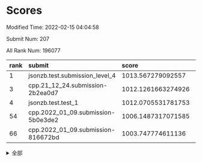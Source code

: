 # Scores

Modified Time: 2022-02-15 04:04:58

Submit Num: 207

All Rank Num: 196077

| rank |               submit               |       score        |       sigma        | pk_num |
| :--- | :--------------------------------- | :----------------- | :----------------- | :----- |
| 1    | jsonzb.test.submission_level_4     | 1013.567279092557  | 0.815068079520456  | 3792   |
| 3    | cpp.21_12_24.submission-2b2ea0d7   | 1012.1261663274926 | 0.7887902125418157 | 3790   |
| 4    | jsonzb.test.test_1                 | 1012.0705531781753 | 0.7915528322180948 | 3789   |
| 54   | cpp.2022_01_09.submission-5b0e3de2 | 1006.1487317071585 | 0.7134601649085626 | 3792   |
| 66   | cpp.2022_01_09.submission-816672bd | 1003.747774611136  | 0.7066613621949965 | 3787   |


<details>
<summary>全部</summary>

| rank |                 submit                 |       score        |       sigma        | pk_num |
| :--- | :------------------------------------- | :----------------- | :----------------- | :----- |
| 1    | jsonzb.test.submission_level_4         | 1013.567279092557  | 0.815068079520456  | 3792   |
| 2    | gobigger.level_3.submission_level_3_14 | 1012.1364462093682 | 0.8035721048105121 | 3790   |
| 3    | cpp.21_12_24.submission-2b2ea0d7       | 1012.1261663274926 | 0.7887902125418157 | 3790   |
| 4    | jsonzb.test.test_1                     | 1012.0705531781753 | 0.7915528322180948 | 3789   |
| 5    | gobigger.level_3.submission_level_3_37 | 1011.5661790964924 | 0.7632016484321604 | 3786   |
| 6    | gobigger.level_3.submission_level_3_42 | 1011.0278993696204 | 0.7809556100351704 | 3789   |
| 7    | gobigger.level_3.submission_level_3_20 | 1011.0179939997464 | 0.753718151225627  | 3790   |
| 8    | gobigger.level_3.submission_level_3_48 | 1010.9432379646331 | 0.7585688001039943 | 3791   |
| 9    | gobigger.level_3.submission_level_3_4  | 1010.7619109904701 | 0.7853637233203481 | 3790   |
| 10   | gobigger.level_3.submission_level_3_30 | 1010.7312332469286 | 0.7698494625885658 | 3792   |
| 11   | gobigger.level_3.submission_level_3_40 | 1010.584525469485  | 0.7733552029316952 | 3792   |
| 12   | gobigger.level_3.submission_level_3_44 | 1010.5734529274417 | 0.764522239280827  | 3787   |
| 13   | gobigger.level_3.submission_level_3_38 | 1010.5202569802713 | 0.7557338817102509 | 3793   |
| 14   | gobigger.level_3.submission_level_3_27 | 1010.5084539882437 | 0.7713806816502864 | 3791   |
| 15   | gobigger.level_3.submission_level_3_22 | 1010.3202940640193 | 0.7677341578505795 | 3789   |
| 16   | gobigger.level_3.submission_level_3_13 | 1010.3077579056987 | 0.7749072773042631 | 3795   |
| 17   | gobigger.level_3.submission_level_3_47 | 1010.2724130041812 | 0.7450756392354984 | 3790   |
| 18   | gobigger.level_3.submission_level_3_23 | 1010.269895403361  | 0.7578835899679477 | 3788   |
| 19   | gobigger.level_3.submission_level_3_2  | 1010.2568296212792 | 0.7734577056983779 | 3790   |
| 20   | gobigger.level_3.submission_level_3_25 | 1010.2496446486568 | 0.7408674207929737 | 3787   |
| 21   | gobigger.level_3.submission_level_3_26 | 1010.1217025074009 | 0.7650724129550267 | 3787   |
| 22   | gobigger.level_3.submission_level_3_7  | 1010.1148863018859 | 0.775901135921608  | 3786   |
| 23   | gobigger.level_3.submission_level_3_32 | 1010.0036025047559 | 0.7445631193609932 | 3789   |
| 24   | gobigger.level_3.submission_level_3_16 | 1010.0034657620155 | 0.763025481080567  | 3789   |
| 25   | gobigger.level_3.submission_level_3_19 | 1009.9474036760323 | 0.7464466996661305 | 3789   |
| 26   | gobigger.level_3.submission_level_3_6  | 1009.9194965067085 | 0.774296275913648  | 3794   |
| 27   | gobigger.level_3.submission_level_3_10 | 1009.849336032876  | 0.7432192181687608 | 3792   |
| 28   | gobigger.level_3.submission_level_3_17 | 1009.8390616356696 | 0.768461425104656  | 3790   |
| 29   | gobigger.level_3.submission_level_3_35 | 1009.8077833968721 | 0.752499784309473  | 3787   |
| 30   | gobigger.level_3.submission_level_3_45 | 1009.77761959835   | 0.7618965090078785 | 3788   |
| 31   | gobigger.level_3.submission_level_3_8  | 1009.7430020395363 | 0.737677293911596  | 3787   |
| 32   | gobigger.level_3.submission_level_3_21 | 1009.6958715569268 | 0.7436104377764405 | 3789   |
| 33   | gobigger.level_3.submission_level_3_18 | 1009.6416713601924 | 0.7641467891678022 | 3790   |
| 34   | gobigger.level_3.submission_level_3_49 | 1009.4396167565784 | 0.7503418408549816 | 3788   |
| 35   | gobigger.level_3.submission_level_3_41 | 1009.3476711998818 | 0.7429418041338849 | 3791   |
| 36   | gobigger.level_3.submission_level_3_12 | 1009.2734008862432 | 0.7617078466238144 | 3791   |
| 37   | gobigger.level_3.submission_level_3_0  | 1009.247070819626  | 0.7682979364116597 | 3788   |
| 38   | gobigger.level_3.submission_level_3_28 | 1009.2214150367557 | 0.7511603488095316 | 3789   |
| 39   | gobigger.level_3.submission_level_3_34 | 1009.1995506927327 | 0.7426180734480955 | 3784   |
| 40   | gobigger.level_3.submission_level_3_11 | 1009.1913556959958 | 0.7429523960733391 | 3790   |
| 41   | gobigger.level_3.submission_level_3_24 | 1009.174289664624  | 0.7439431785675922 | 3785   |
| 42   | gobigger.level_3.submission_level_3_9  | 1009.1458469108392 | 0.753797467188197  | 3780   |
| 43   | gobigger.level_3.submission_level_3_33 | 1009.1426565366364 | 0.7467312127863114 | 3788   |
| 44   | gobigger.level_3.submission_level_3_46 | 1009.1182517358426 | 0.7617452158288438 | 3787   |
| 45   | gobigger.level_3.submission_level_3_1  | 1009.0691863972204 | 0.7387043531104788 | 3787   |
| 46   | gobigger.level_3.submission_level_3_31 | 1009.0232857688537 | 0.7509207913288813 | 3789   |
| 47   | gobigger.level_3.submission_level_3_3  | 1008.9450803200219 | 0.7361928046127155 | 3786   |
| 48   | gobigger.level_3.submission_level_3_29 | 1008.9104093484491 | 0.7453019648870572 | 3785   |
| 49   | gobigger.level_3.submission_level_3_36 | 1008.8232530001358 | 0.7600223170336281 | 3792   |
| 50   | gobigger.level_3.submission_level_3_5  | 1008.6636616588512 | 0.7363266505099628 | 3792   |
| 51   | gobigger.level_3.submission_level_3_15 | 1008.6076399519469 | 0.7337846163175629 | 3792   |
| 52   | gobigger.level_3.submission_level_3_39 | 1008.5974934423881 | 0.7256062827583581 | 3790   |
| 53   | gobigger.level_3.submission_level_3_43 | 1007.8715745974946 | 0.7377253312709684 | 3788   |
| 54   | cpp.2022_01_09.submission-5b0e3de2     | 1006.1487317071585 | 0.7134601649085626 | 3792   |
| 55   | gobigger.level_1.submission_level_1_23 | 1005.7504896324232 | 0.7396900596715746 | 3789   |
| 56   | gobigger.level_1.submission_level_1_21 | 1005.0965000499286 | 0.7215753023704028 | 3795   |
| 57   | gobigger.level_1.submission_level_1_44 | 1004.5876040350221 | 0.716746786985172  | 3790   |
| 58   | gobigger.level_1.submission_level_1_29 | 1004.4061697104839 | 0.7084472500145378 | 3788   |
| 59   | gobigger.level_1.submission_level_1_22 | 1004.1235278661891 | 0.7120688324544223 | 3793   |
| 60   | gobigger.level_1.submission_level_1_11 | 1004.0809125274827 | 0.7210369402384001 | 3791   |
| 61   | gobigger.level_1.submission_level_1_41 | 1004.0135710686936 | 0.7117308041746715 | 3792   |
| 62   | gobigger.level_1.submission_level_1_14 | 1003.959571053212  | 0.713872671217523  | 3786   |
| 63   | gobigger.level_1.submission_level_1_28 | 1003.9356634732487 | 0.7111204960671691 | 3792   |
| 64   | gobigger.level_1.submission_level_1_13 | 1003.884634242172  | 0.7171349855077377 | 3788   |
| 65   | gobigger.level_1.submission_level_1_35 | 1003.7904694988241 | 0.7190998793350954 | 3786   |
| 66   | cpp.2022_01_09.submission-816672bd     | 1003.747774611136  | 0.7066613621949965 | 3787   |
| 67   | gobigger.level_1.submission_level_1_19 | 1003.7219122702415 | 0.7229018142733281 | 3788   |
| 68   | gobigger.level_1.submission_level_1_25 | 1003.6361496171428 | 0.71262757587077   | 3790   |
| 69   | gobigger.level_1.submission_level_1_49 | 1003.6166989182133 | 0.734154735158927  | 3790   |
| 70   | gobigger.level_1.submission_level_1_20 | 1003.4452502541164 | 0.7216685581904019 | 3792   |
| 71   | gobigger.level_1.submission_level_1_30 | 1003.4144167864407 | 0.7088898704459936 | 3789   |
| 72   | gobigger.level_1.submission_level_1_10 | 1003.3919484886749 | 0.7021713512697575 | 3789   |
| 73   | gobigger.level_1.submission_level_1_12 | 1003.3568511669255 | 0.7188050657301732 | 3792   |
| 74   | gobigger.level_1.submission_level_1_26 | 1003.3412928510444 | 0.7179095879097953 | 3788   |
| 75   | gobigger.level_1.submission_level_1_46 | 1003.3283536146819 | 0.7178258939655845 | 3788   |
| 76   | gobigger.level_1.submission_level_1_5  | 1003.2692658033951 | 0.7084314357719194 | 3788   |
| 77   | gobigger.level_1.submission_level_1_48 | 1003.246821545347  | 0.7071702662301366 | 3790   |
| 78   | gobigger.level_1.submission_level_1_45 | 1003.21953101179   | 0.7202539381770388 | 3788   |
| 79   | gobigger.level_1.submission_level_1_1  | 1003.0561741902711 | 0.7186180570360107 | 3784   |
| 80   | gobigger.level_1.submission_level_1_3  | 1003.0376360163353 | 0.7133972104449852 | 3789   |
| 81   | gobigger.level_1.submission_level_1_8  | 1003.0071898354272 | 0.7127278594241313 | 3790   |
| 82   | gobigger.level_1.submission_level_1_16 | 1002.9577951128326 | 0.7164655386423441 | 3790   |
| 83   | gobigger.level_1.submission_level_1_43 | 1002.8964913033936 | 0.7041822392474144 | 3784   |
| 84   | gobigger.level_1.submission_level_1_6  | 1002.875372913494  | 0.711941726901054  | 3784   |
| 85   | gobigger.level_1.submission_level_1_40 | 1002.8150278089552 | 0.713178106623321  | 3790   |
| 86   | gobigger.level_1.submission_level_1_39 | 1002.7596229033147 | 0.7254089202410821 | 3789   |
| 87   | gobigger.level_1.submission_level_1_31 | 1002.7085532229378 | 0.7012282527776721 | 3789   |
| 88   | gobigger.level_1.submission_level_1_0  | 1002.6948231284031 | 0.706162410650226  | 3792   |
| 89   | gobigger.level_1.submission_level_1_33 | 1002.6719869677453 | 0.7233527462656535 | 3785   |
| 90   | gobigger.level_1.submission_level_1_15 | 1002.6095075579813 | 0.711034689517294  | 3790   |
| 91   | gobigger.level_1.submission_level_1_9  | 1002.6060686806239 | 0.7090787092870422 | 3780   |
| 92   | gobigger.level_1.submission_level_1_18 | 1002.5967057988396 | 0.7186509944688709 | 3788   |
| 93   | gobigger.level_1.submission_level_1_37 | 1002.5723535126799 | 0.723533208323523  | 3787   |
| 94   | gobigger.level_1.submission_level_1_34 | 1002.4823014493797 | 0.7137231714374038 | 3792   |
| 95   | gobigger.level_1.submission_level_1_27 | 1002.465365579057  | 0.7034403125204747 | 3788   |
| 96   | gobigger.level_1.submission_level_1_36 | 1002.4627709765692 | 0.7202561571160594 | 3785   |
| 97   | gobigger.level_1.submission_level_1_2  | 1002.4627683094495 | 0.7029765661757502 | 3788   |
| 98   | gobigger.level_1.submission_level_1_42 | 1002.4356437820276 | 0.7113794848853017 | 3790   |
| 99   | gobigger.level_1.submission_level_1_17 | 1002.4042143194048 | 0.7063017474120915 | 3793   |
| 100  | gobigger.level_1.submission_level_1_32 | 1002.2375683365507 | 0.720885749394539  | 3793   |
| 101  | gobigger.level_1.submission_level_1_47 | 1002.1649637448402 | 0.7092062528209964 | 3790   |
| 102  | gobigger.level_1.submission_level_1_38 | 1002.0480895416476 | 0.7058109869771023 | 3794   |
| 103  | gobigger.level_1.submission_level_1_24 | 1002.0016157406875 | 0.7082365313947527 | 3788   |
| 104  | gobigger.level_1.submission_level_1_7  | 1001.9135753816769 | 0.7072059459006735 | 3785   |
| 105  | gobigger.level_1.submission_level_1_4  | 1001.0242010356241 | 0.708239767378452  | 3787   |
| 106  | gobigger.random.submission_random_42   | 997.2795475225635  | 0.7173443820284728 | 3792   |
| 107  | gobigger.random.submission_random_28   | 997.2490722748839  | 0.7089479524626481 | 3787   |
| 108  | gobigger.random.submission_random_35   | 997.2007625662774  | 0.7157498171077451 | 3784   |
| 109  | gobigger.random.submission_random_29   | 997.1976387902021  | 0.6994204672785048 | 3793   |
| 110  | gobigger.random.submission_random_47   | 997.1345912874604  | 0.7125633865182185 | 3792   |
| 111  | gobigger.random.submission_random_12   | 997.0902085667906  | 0.7062345697353152 | 3793   |
| 112  | gobigger.random.submission_random_21   | 997.0074132950691  | 0.7151162002601681 | 3783   |
| 113  | gobigger.random.submission_random_15   | 996.9638779579784  | 0.7060334962040855 | 3791   |
| 114  | gobigger.random.submission_random_13   | 996.8465009893605  | 0.7130077235512596 | 3792   |
| 115  | gobigger.random.submission_random_7    | 996.8398201679184  | 0.7100687584196858 | 3791   |
| 116  | gobigger.random.submission_random_45   | 996.7398411388845  | 0.7038146860476734 | 3792   |
| 117  | gobigger.random.submission_random_18   | 996.5836116187481  | 0.7156235175478164 | 3787   |
| 118  | gobigger.random.submission_random_39   | 996.4943559993951  | 0.7008073026928213 | 3789   |
| 119  | gobigger.random.submission_random_8    | 996.4572144690269  | 0.7139906620106451 | 3790   |
| 120  | gobigger.random.submission_random_17   | 996.4017120700315  | 0.7146682567710666 | 3789   |
| 121  | gobigger.random.submission_random_14   | 996.3608695412416  | 0.7139626169406909 | 3790   |
| 122  | gobigger.random.submission_random_26   | 996.3253056643009  | 0.7022254356106249 | 3790   |
| 123  | gobigger.random.submission_random_48   | 996.245146484162   | 0.7055059331476264 | 3782   |
| 124  | gobigger.random.submission_random_2    | 996.185154908448   | 0.7199519655683718 | 3787   |
| 125  | gobigger.random.submission_random_0    | 996.1088653527881  | 0.7170792254331896 | 3788   |
| 126  | gobigger.random.submission_random_11   | 996.0888504456269  | 0.7121545095798643 | 3787   |
| 127  | gobigger.random.submission_random_33   | 996.0798361513982  | 0.7038108467381545 | 3787   |
| 128  | gobigger.random.submission_random_31   | 996.0538405593129  | 0.7077371218322658 | 3787   |
| 129  | gobigger.random.submission_random_5    | 996.0326578329073  | 0.7030781009629049 | 3794   |
| 130  | gobigger.random.submission_random_34   | 996.0230332902498  | 0.7155650183662875 | 3794   |
| 131  | gobigger.random.submission_random_6    | 995.9762886582421  | 0.7129463019453891 | 3789   |
| 132  | gobigger.random.submission_random_32   | 995.9247941476707  | 0.7048276443641398 | 3784   |
| 133  | gobigger.random.submission_random_23   | 995.9088717670862  | 0.7032957244285571 | 3788   |
| 134  | gobigger.random.submission_random_24   | 995.8556199646762  | 0.7150800944239063 | 3789   |
| 135  | gobigger.random.submission_random_49   | 995.8538826105619  | 0.6933259693656197 | 3792   |
| 136  | gobigger.random.submission_random_1    | 995.8318501732031  | 0.7103129166220358 | 3789   |
| 137  | gobigger.random.submission_random_16   | 995.8304515439186  | 0.7114600212057689 | 3789   |
| 138  | gobigger.random.submission_random_9    | 995.7976787037443  | 0.7187938300557695 | 3787   |
| 139  | gobigger.random.submission_random_38   | 995.7886820210572  | 0.7170905133063527 | 3785   |
| 140  | gobigger.random.submission_random_27   | 995.7835820236094  | 0.71422645287207   | 3787   |
| 141  | gobigger.random.submission_random_44   | 995.7363542963373  | 0.7144546931113409 | 3784   |
| 142  | gobigger.random.submission_random_10   | 995.6865404341726  | 0.7031779959613991 | 3791   |
| 143  | gobigger.random.submission_random_37   | 995.6653747225006  | 0.7054378239959651 | 3790   |
| 144  | gobigger.random.submission_random_43   | 995.4882788592464  | 0.7028835194555945 | 3782   |
| 145  | gobigger.random.submission_random_25   | 995.3432807119569  | 0.7091254763212341 | 3790   |
| 146  | gobigger.random.submission_random_40   | 995.3398685618234  | 0.7174570197300328 | 3797   |
| 147  | gobigger.random.submission_random_22   | 995.3382455970252  | 0.7133106616208716 | 3783   |
| 148  | gobigger.random.submission_random_41   | 995.3271202176937  | 0.7097061375538918 | 3788   |
| 149  | gobigger.random.submission_random_19   | 995.2825624589838  | 0.7184998976589564 | 3790   |
| 150  | gobigger.random.submission_random_4    | 995.2425308134538  | 0.7120382943895133 | 3786   |
| 151  | gobigger.random.submission_random_30   | 995.2174213065858  | 0.7062349560527286 | 3788   |
| 152  | gobigger.random.submission_random_46   | 995.1295970617597  | 0.7097252506853775 | 3788   |
| 153  | gobigger.random.submission_random_20   | 995.1261218102695  | 0.7093659803503767 | 3789   |
| 154  | gobigger.random.submission_random_3    | 995.045370271321   | 0.7204571161215413 | 3788   |
| 155  | gobigger.random.submission_random_36   | 994.5855958700351  | 0.7104881758057691 | 3794   |
| 156  | gobigger.level_2.submission_level_2_6  | 994.3966594433649  | 0.7144239976917984 | 3791   |
| 157  | gobigger.level_2.submission_level_2_34 | 994.0317357669832  | 0.7344542309861726 | 3790   |
| 158  | gobigger.level_2.submission_level_2_46 | 994.017091419752   | 0.7236374458555282 | 3786   |
| 159  | gobigger.level_2.submission_level_2_37 | 993.6454842881069  | 0.739630671314985  | 3790   |
| 160  | gobigger.level_2.submission_level_2_36 | 993.5771084140383  | 0.7398333919620026 | 3793   |
| 161  | gobigger.level_2.submission_level_2_48 | 993.5423767197269  | 0.7364380215617337 | 3785   |
| 162  | gobigger.level_2.submission_level_2_42 | 993.431508855057   | 0.7579852361945547 | 3789   |
| 163  | gobigger.level_2.submission_level_2_2  | 993.3189331442013  | 0.7290354253503613 | 3792   |
| 164  | gobigger.level_2.submission_level_2_5  | 993.3162054936886  | 0.74544626937303   | 3787   |
| 165  | gobigger.level_2.submission_level_2_33 | 993.1982390729504  | 0.7396035082914474 | 3787   |
| 166  | gobigger.level_2.submission_level_2_1  | 993.1164919367234  | 0.7284789845124731 | 3787   |
| 167  | gobigger.level_2.submission_level_2_19 | 992.9748977567235  | 0.731963699064554  | 3791   |
| 168  | gobigger.level_2.submission_level_2_14 | 992.9613708092587  | 0.7266132942061305 | 3788   |
| 169  | gobigger.level_2.submission_level_2_35 | 992.9084442606222  | 0.7426802563107315 | 3786   |
| 170  | gobigger.level_2.submission_level_2_20 | 992.9006872607579  | 0.7497924517493696 | 3786   |
| 171  | gobigger.level_2.submission_level_2_24 | 992.882827176355   | 0.7566852617007086 | 3789   |
| 172  | gobigger.level_2.submission_level_2_38 | 992.8703758291891  | 0.7346091893797028 | 3792   |
| 173  | gobigger.level_2.submission_level_2_27 | 992.7944661303151  | 0.7388107032458714 | 3787   |
| 174  | gobigger.level_2.submission_level_2_15 | 992.7580645224405  | 0.750303413821391  | 3787   |
| 175  | gobigger.level_2.submission_level_2_8  | 992.6751717396602  | 0.7364779548035291 | 3786   |
| 176  | gobigger.level_2.submission_level_2_47 | 992.4607647195822  | 0.7350221944005846 | 3793   |
| 177  | gobigger.level_2.submission_level_2_28 | 992.4386933824907  | 0.7601635034624664 | 3792   |
| 178  | gobigger.level_2.submission_level_2_26 | 992.4139379858126  | 0.7312061719120284 | 3786   |
| 179  | gobigger.level_2.submission_level_2_39 | 992.3970613930021  | 0.7455412195064544 | 3791   |
| 180  | gobigger.level_2.submission_level_2_9  | 992.3949979409897  | 0.7307796274667083 | 3785   |
| 181  | gobigger.level_2.submission_level_2_4  | 992.2434075223332  | 0.7552564037050784 | 3787   |
| 182  | gobigger.level_2.submission_level_2_21 | 992.2257296458888  | 0.7471439250273593 | 3782   |
| 183  | gobigger.level_2.submission_level_2_7  | 992.2014410348758  | 0.727383419363063  | 3792   |
| 184  | gobigger.level_2.submission_level_2_23 | 992.1708678201568  | 0.7322192722373396 | 3790   |
| 185  | gobigger.level_2.submission_level_2_13 | 992.1648888596512  | 0.7680918645660302 | 3793   |
| 186  | gobigger.level_2.submission_level_2_16 | 992.1210472483868  | 0.7608948263677615 | 3790   |
| 187  | gobigger.level_2.submission_level_2_30 | 992.0918443071275  | 0.7517980410271563 | 3789   |
| 188  | gobigger.level_2.submission_level_2_29 | 991.9825726904053  | 0.7603775390678321 | 3789   |
| 189  | gobigger.level_2.submission_level_2_11 | 991.8900915682049  | 0.731837360937077  | 3788   |
| 190  | gobigger.level_2.submission_level_2_31 | 991.844750964499   | 0.7492173061931041 | 3792   |
| 191  | gobigger.level_2.submission_level_2_43 | 991.7597876664672  | 0.7372429643181    | 3793   |
| 192  | gobigger.level_2.submission_level_2_10 | 991.6089406761473  | 0.7505222040163185 | 3788   |
| 193  | gobigger.level_2.submission_level_2_0  | 991.2935174982543  | 0.7625835551318578 | 3790   |
| 194  | gobigger.level_2.submission_level_2_44 | 991.2915491421686  | 0.7522660251508392 | 3790   |
| 195  | gobigger.level_2.submission_level_2_3  | 991.2491435556406  | 0.7653226657023343 | 3784   |
| 196  | gobigger.level_2.submission_level_2_25 | 991.1513356833925  | 0.7592517770385381 | 3788   |
| 197  | gobigger.level_2.submission_level_2_40 | 991.109891585021   | 0.7530595649378802 | 3789   |
| 198  | gobigger.level_2.submission_level_2_12 | 991.0682418124234  | 0.7672721907550021 | 3790   |
| 199  | gobigger.level_2.submission_level_2_17 | 991.0623322630926  | 0.7642417631943702 | 3792   |
| 200  | gobigger.level_2.submission_level_2_18 | 990.9622445277906  | 0.7444299943570384 | 3791   |
| 201  | gobigger.level_2.submission_level_2_45 | 990.9392432512121  | 0.7750283227665439 | 3789   |
| 202  | gobigger.level_2.submission_level_2_49 | 990.87983266759    | 0.7571007128794784 | 3790   |
| 203  | gobigger.level_2.submission_level_2_32 | 990.3223010144685  | 0.7722754784787638 | 3791   |
| 204  | gobigger.level_2.submission_level_2_22 | 990.1172214096124  | 0.7715779838446812 | 3792   |
| 205  | gobigger.level_2.submission_level_2_41 | 989.5637429320345  | 0.7646087117628673 | 3792   |
| 206  | gobigger.none.submission_none_0        | 977.1157158334643  | 1.4299113186188377 | 3787   |
| 207  | gobigger.none.submission_none_1        | 976.0637063390681  | 1.3881091758720523 | 3784   |

</details>